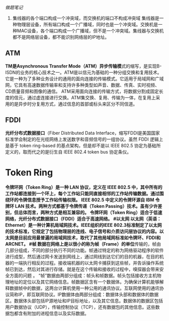 *做题笔记*
1. 集线器的各个端口构成一个冲突域，而交换机的端口不构成冲突域
集线器是一种物理层设备，所有端口构成一个广播域，同时也是一个冲突域。交换机是一种MAC设备，各个端口构成一个广播域，但不是一个冲突域。集线器与交换机都不是网络层设备，都不能识别网络层的IP地址。
## ATM
**TM是Asynchronous Transfer Mode（ATM）异步传输模**式的缩写，是实现B-ISDN的业务的核心技术之一。ATM是以信元为基础的一种分组交换和复用技术。
它是一种为了多种业务设计的通用的面向连接的传输模式。它适用于局域网和广域网，它具有高速数据传输率和支持许多种类型如声音、数据、传真、实时视频、CD质量音频和图像的通信。
ATM采用面向连接的传输方式，将数据分割成固定长度的信元，通过虚连接进行交换。ATM集交换、复用、传输为一体，在复用上采用的是异步时分复用方式，通过信息的首部或标头来区分不同信道。

## FDDI
**光纤分布式数据接口**（Fiber Distributed Data Interface，缩写FDDI是美国国家标准学会制定的在光缆网络上发送数字和音频信号的一组协议。虽然 FDDI 逻辑上是基于 token ring-based 的基点架构，但是却不是以 IEEE 802.5 协定为基础所定义的，取而代之的是衍生自 IEEE 802.4 token bus 协定条仪。

# Token Ring
**令牌环网（Token Ring）**是一种 LAN 协议，定义在 IEEE 802.5 中，其中所有的工作站都连接到一个环上，每个工作站只能同直接相邻的工作站传输数据。通过围绕环的令牌信息授予工作站传输权限。
IEEE 802.5 中定义的令牌环源自 IBM 令牌环 LAN 技术。两种方式都基于令牌传递（Token Passing）技术。虽有少许差别，但总体而言，两种方式是相互兼容的。
令牌环网（Token Ring）适合于低速网络，光纤分布式数据接口（FDDI）适合于高速网络。
#以太网
**以太网**（英语：Ethernet）是一种计算机局域网技术。IEEE组织的IEEE 802.3标准制定了以太网的技术标准，它规定了包括物理层的连线、电子信号和介质访问层协议的内容。以太网是目前应用最普遍的局域网技术，取代了其他局域网标准如令牌环、FDDI和ARCNET。
#帧
数据在网络上是以很小的称为帧（Frame）的**单位**传输的，帧由几部分组成，不同的部分执行不同的功能。帧通过特定的称为网络驱动程序的软件进行成型，然后通过网卡发送到网线上，通过网线到达它们的目的机器，在目的机器的一端执行相反的过程。接收端机器的以太网卡捕获到这些帧，并告诉操作系统帧已到达，然后对其进行存储。就是在这个传输和接收的过程中，嗅探器会带来安全方面的问题 。
“帧”数据由两部分组成：帧头和帧数据。帧头包括接收方主机物理地址的定位以及其它网络信息。帧数据区含有一个数据体。为确保计算机能够解释数据帧中的数据，这两台计算机使用一种公用的通讯协议。互联网使用的通讯协议简称IP，即互联网协议。IP数据体由两部分组成：数据体头部和数据体的数据区。数据体头部包括IP源地址和IP目标地址，以及其它信息。数据体的数据区包括用户数据协议（UDP），传输控制协议（TCP），还有数据包的其他信息。这些数据包都含有附加的进程信息以及实际数据。
